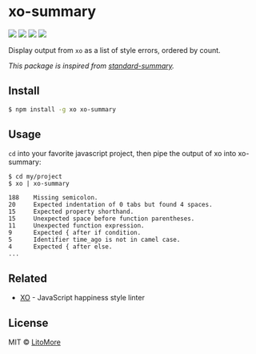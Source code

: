 # xo-summary

[![](https://img.shields.io/travis/LitoMore/xo-summary/master.svg)](https://travis-ci.org/LitoMore/xo-summary)
[![](https://img.shields.io/npm/v/xo-summary.svg)](https://www.npmjs.com/package/xo-summary)
[![](https://img.shields.io/npm/l/xo-summary.svg)](https://github.com/LitoMore/xo-summary/blob/master/LICENSE)
[![](https://img.shields.io/badge/code_style-XO-5ed9c7.svg)](https://github.com/sindresorhus/xo)

Display output from `xo` as a list of style errors, ordered by count.

*This package is inspired from [standard-summary](https://github.com/zeke/standard-summary).*

## Install

```bash
$ npm install -g xo xo-summary
```

## Usage

`cd` into your favorite javascript project, then pipe the output of xo into xo-summary:

```
$ cd my/project
$ xo | xo-summary

188    Missing semicolon.
20     Expected indentation of 0 tabs but found 4 spaces.
15     Expected property shorthand.
15     Unexpected space before function parentheses.
11     Unexpected function expression.
9      Expected { after if condition.
5      Identifier time_ago is not in camel case.
4      Expected { after else.
...
```

## Related

- [XO](https://github.com/sindresorhus/xo) - JavaScript happiness style linter

## License

MIT © [LitoMore](https://github.com/LitoMore)
